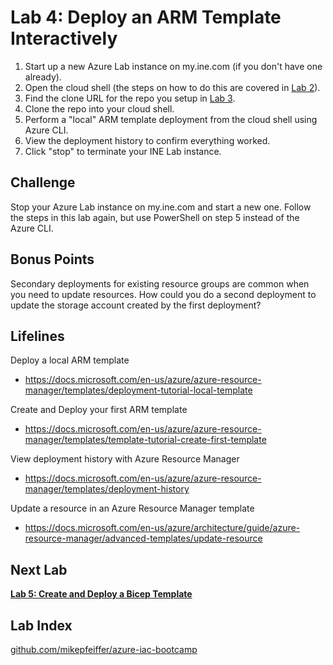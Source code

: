 # Lab 4: Deploy an ARM Template Interactively

1. Start up a new Azure Lab instance on my.ine.com (if you don't have one already).
2. Open the cloud shell (the steps on how to do this are covered in [Lab 2](https://github.com/mikepfeiffer/azure-iac-bootcamp/tree/main/Lab%202)).
3. Find the clone URL for the repo you setup in [Lab 3](https://github.com/mikepfeiffer/azure-iac-bootcamp/tree/main/Lab%203).
4. Clone the repo into your cloud shell.
5. Perform a "local" ARM template deployment from the cloud shell using Azure CLI.
6. View the deployment history to confirm everything worked.
7. Click "stop" to terminate your INE Lab instance.

## Challenge

Stop your Azure Lab instance on my.ine.com and start a new one. Follow the steps in this lab again, but use PowerShell on step 5 instead of the Azure CLI.

## Bonus Points

Secondary deployments for existing resource groups are common when you need to update resources. How could you do a second deployment to update the storage account created by the first deployment?

## Lifelines

Deploy a local ARM template
* https://docs.microsoft.com/en-us/azure/azure-resource-manager/templates/deployment-tutorial-local-template

Create and Deploy your first ARM template
* https://docs.microsoft.com/en-us/azure/azure-resource-manager/templates/template-tutorial-create-first-template

View deployment history with Azure Resource Manager
* https://docs.microsoft.com/en-us/azure/azure-resource-manager/templates/deployment-history

Update a resource in an Azure Resource Manager template
* https://docs.microsoft.com/en-us/azure/architecture/guide/azure-resource-manager/advanced-templates/update-resource

## Next Lab
**[Lab 5: Create and Deploy a Bicep Template](https://github.com/mikepfeiffer/azure-iac-bootcamp/tree/main/Lab%205)**

## Lab Index
[github.com/mikepfeiffer/azure-iac-bootcamp](https://github.com/mikepfeiffer/azure-iac-bootcamp)